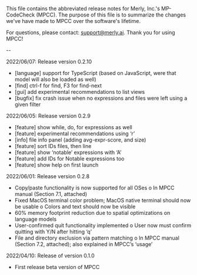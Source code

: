 This file contains the abbreviated release notes for Merly, Inc.'s MP-CodeCheck (MPCC). The purpose of this file is to summarize the changes we've have made to MPCC over the software's lifetime.

For questions, please contact: support@merly.ai. Thank you for using MPCC!

--

2022/06/07: Release version 0.2.10
- [language] support for TypeScript (based on JavaScript, were that model will also be loaded as well)
- [find] ctrl-f for find, F3 for find-next
- [gui] add experimental recommendations to list views
- [bugfix] fix crash issue when no expressions and files were left using a given filter

2022/06/05: Release version 0.2.9
- [feature] show while, do, for expressions as well
- [feature] experimental recommendations using ‘r’
- [info] file info panel (adding avg-expr-score, and size)
- [feature] sort IDs files, then line
- [feature] show ‘notable’ expressions with ‘A’
- [feature] add IDs for Notable expressions too
- [feature] show help on first launch

2022/06/01: Release version 0.2.8
- Copy/paste functionality is now supported for all OSes o In MPCC manual (Section 7.1, attached)
- Fixed MacOS terminal color problem; MacOS native terminal should now be usable o Colors and text should now be visible
- 60% memory footprint reduction due to spatial optimizations on language models
- User-confirmed quit functionality implemented o User now must confirm quitting with Y/N after hitting ‘q’
- File and directory exclusion via pattern matching o In MPCC manual (Section 7.2, attached); also explained in MPCC’s ‘usage’

2022/04/10: Release of version 0.1.0

  - First release beta version of MPCC
